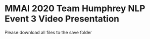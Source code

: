 # MMAI 2020 Team Humphrey NLP Event 3 Video Presentation

Please download all files to the save folder

